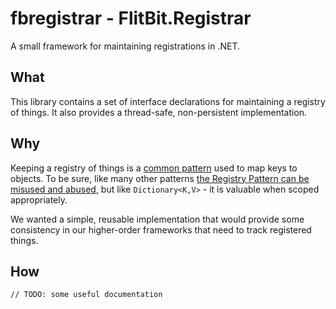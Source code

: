 # fbregistrar - FlitBit.Registrar

A small framework for maintaining registrations in .NET.

## What

This library contains a set of interface declarations for maintaining a registry of things. It also provides a thread-safe, non-persistent implementation.

## Why

Keeping a registry of things is a [common pattern](http://martinfowler.com/eaaCatalog/registry.html) used to map keys to objects. To be sure, like many other patterns [the Registry Pattern can be misused and abused](http://www.brandonsavage.net/the-registry-pattern-reexamined/), but like `Dictionary<K,V>` - it is valuable when scoped appropriately.

We wanted a simple, reusable implementation that would provide some consistency in our higher-order frameworks that need to track registered things.

## How

```
// TODO: some useful documentation
```